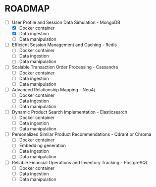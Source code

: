 # ROADMAP

- [ ] User Profile and Session Data Simulation - MongoDB
  - [x] Docker container
  - [x] Data ingestion
  - [ ] Data manipulation

- [ ] Efficient Session Management and Caching - Redis
  - [ ] Docker container
  - [ ] Data ingestion
  - [ ] Data manipulation

- [ ] Scalable Transaction Order Processing - Cassandra
  - [ ] Docker container
  - [ ] Data ingestion
  - [ ] Data manipulation

- [ ] Advanced Relationship Mapping - Neo4j
  - [ ] Docker container
  - [ ] Data ingestion
  - [ ] Data manipulation

- [ ] Dynamic Product Search Implementation - Elasticsearch
  - [ ] Docker container
  - [ ] Data ingestion
  - [ ] Data manipulation

- [ ] Personalized Similar Product Recommendations - Qdrant or Chroma
  - [ ] Docker container
  - [ ] Embedding generation
  - [ ] Data ingestion
  - [ ] Data manipulation

- [ ] Reliable Financial Operations and Inventory Tracking - PostgreSQL
  - [ ] Docker container
  - [ ] Data ingestion
  - [ ] Data manipulation
